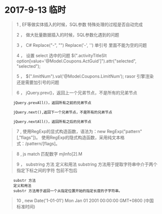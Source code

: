 # 2017-9-13 临时

> 1 , EF等做实体插入的时候，SQL参数 特殊处理的过程是否自动完成
> 
> 2 ， 做大批量数据插入的时候，SQL参数化遇到的问题
> 
> 3 ， C# Replace("-", "")  Replace('-', '')  单引号 里面不能为空的问题
> 
> 4 ， 设置 select 选中的问题  $(".activityTitleSlt option[value='@Model.Coupons.ActGuid']").attr("selected", "selected");
> 
>  5 ， $(".limitNum").val('@Model.Coupons.LimitNum');     rasor 引擎渲染还是需要加引号的问题
>  
>  6 ， jQuery.prev()，返回上一个兄弟节点，不是所有的兄弟节点 

        jQuery.prevAll()，返回所有之前的兄弟节点 
    
        jQuery.next(),返回下一个兄弟节点，不是所有的兄弟节点 
    
        jQuery.nextAll()，返回所有之后的兄弟节点 

> 7 , 
>        使用RegExp的显式构造函数，语法为：new RegExp("pattern"[,"flags"])。 
         使用RegExp的隐式构造函数，采用纯文本格式：/pattern/[flags]。 

> 8 , js match 匹配数字  mjInfo[2].M
> 
> 9 ， substring 方法
        定义和用法
        substring 方法用于提取字符串中介于两个指定下标之间的字符  包前不包后

        substr 方法
        定义和用法
        substr 方法用于返回一个从指定位置开始的指定长度的子字符串。

> 10 , 
>       new Date('1-01-01')
         Mon Jan 01 2001 00:00:00 GMT+0800 (中国标准时间)